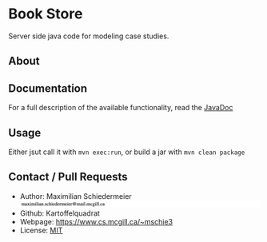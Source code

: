 # Book Store

Server side java code for modeling case studies.

## About

## Documentation

For a full description of the available functionality, read the [JavaDoc](JavaDoc/index.html)

## Usage

Either jsut call it with ```mvn exec:run```, or build a jar with ```mvn clean package```

## Contact / Pull Requests

 * Author: Maximilian Schiedermeier ![email](email.png)
 * Github: Kartoffelquadrat
 * Webpage: https://www.cs.mcgill.ca/~mschie3
 * License: [MIT](https://opensource.org/licenses/MIT)

